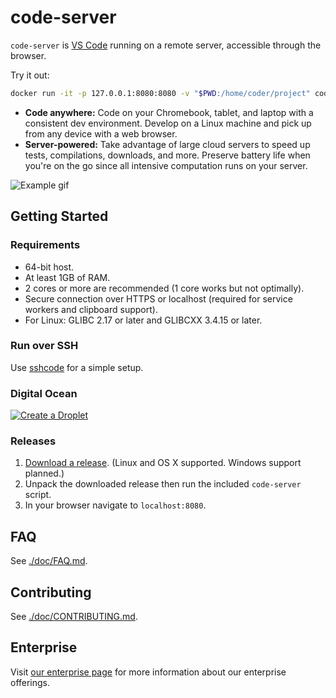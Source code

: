 # code-server

`code-server` is [VS Code](https://github.com/Microsoft/vscode) running on a
remote server, accessible through the browser.

Try it out:

```bash
docker run -it -p 127.0.0.1:8080:8080 -v "$PWD:/home/coder/project" codercom/code-server
```

- **Code anywhere:** Code on your Chromebook, tablet, and laptop with a
  consistent dev environment. Develop on a Linux machine and pick up from any
  device with a web browser.
- **Server-powered:** Take advantage of large cloud servers to speed up tests,
  compilations, downloads, and more. Preserve battery life when you're on the go
  since all intensive computation runs on your server.

![Example gif](/doc/assets/code-server.gif)

## Getting Started

### Requirements

- 64-bit host.
- At least 1GB of RAM.
- 2 cores or more are recommended (1 core works but not optimally).
- Secure connection over HTTPS or localhost (required for service workers and
  clipboard support).
- For Linux: GLIBC 2.17 or later and GLIBCXX 3.4.15 or later.

### Run over SSH

Use [sshcode](https://github.com/codercom/sshcode) for a simple setup.

### Digital Ocean

[![Create a Droplet](./doc/assets/droplet.svg)](https://marketplace.digitalocean.com/apps/code-server)

### Releases

1. [Download a release](https://github.com/cdr/code-server/releases). (Linux and
   OS X supported. Windows support planned.)
2. Unpack the downloaded release then run the included `code-server` script.
3. In your browser navigate to `localhost:8080`.

## FAQ

See [./doc/FAQ.md](./doc/FAQ.md).

## Contributing

See [./doc/CONTRIBUTING.md](./doc/CONTRIBUTING.md).

## Enterprise

Visit [our enterprise page](https://coder.com) for more information about our
enterprise offerings.
